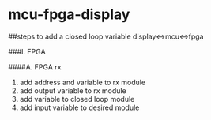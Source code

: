 # mcu-fpga-display
<div id="top"></div>

##steps to add a closed loop variable display<->mcu<->fpga

###I. FPGA

####A. FPGA rx
1. add address and variable to rx module
2. add output variable to rx module
3. add variable to closed loop module
4. add input variable to desired module
